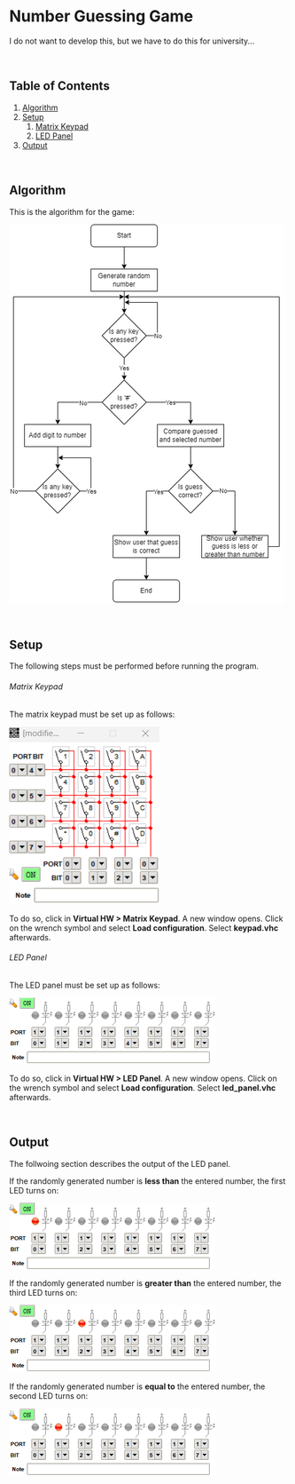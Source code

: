 # Number Guessing Game
I do not want to develop this, but we have to do this for university...

<br/>

## Table of Contents
1. [Algorithm](#algorithm)
2. [Setup](#setup)
    1. [Matrix Keypad](#matrix-keypad)
    2. [LED Panel](#led-panel)
3. [Output](#output)

<br/>

## Algorithm
This is the algorithm for the game:

![Algorithm](./docs/img/algorithm.png)

<br/>

## Setup
The following steps must be performed before running the program.

###### Matrix Keypad
The matrix keypad must be set up as follows:

![Matrix keypad](./docs/img/matrix_keypad.png)

To do so, click in **Virtual HW > Matrix Keypad**. A new window opens. Click on the wrench symbol and select **Load configuration**. Select **keypad.vhc** afterwards.

###### LED Panel
The LED panel must be set up as follows:

![LED panel](./docs/img/led_panel.png)

To do so, click in **Virtual HW > LED Panel**. A new window opens. Click on the wrench symbol and select **Load configuration**. Select **led_panel.vhc** afterwards.

<br/>

## Output
The follwoing section describes the output of the LED panel.

If the randomly generated number is **less than** the entered number, the first LED turns on:  

![LED panel](./docs/img/led_panel_less.png)

If the randomly generated number is **greater than** the entered number, the third LED turns on:  

![LED panel](./docs/img/led_panel_greater.png)

If the randomly generated number is **equal to** the entered number, the second LED turns on:  

![LED panel](./docs/img/led_panel_equal.png)
